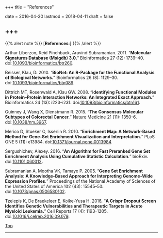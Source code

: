 +++
title = "References"

date = 2016-04-20
lastmod = 2018-04-11
draft = false


+++
---
<span id="top"></span>

{{% alert note %}}
[**References:**]
{{% /alert %}}

Arthur Liberzon, Reid Pinchback, Aravind Subramanian. 2011. “**Molecular Signatures Database (Msigdb) 3.0.**” Bioinformatics 27 (12): 1739–40. doi:[10.1093/bioinformatics/btr260](https://doi.org/10.1093/bioinformatics/btr260).<br>

Beisser, Klau, D. 2010. “**BioNet: An R-Package for the Functional Analysis of Biological Networks.**” Bioinformatics 26 (8): 1129–30. doi:[10.1093/bioinformatics/btq089](https://doi.org/10.1093/bioinformatics/btq089).<br>

Dittrich MT, Rosenwald A, Klau GW. 2008. “**Identifying Functional Modules in Protein–Protein Interaction Networks: An Integrated Exact Approach.**” Bioinformatics 24 (13):
i223–i231. doi:[10.1093/bioinformatics/btn161](https://academic.oup.com/bioinformatics/article/24/13/i223/231653).<br>

Guinney J, Wang X, Dienstmann R. 2015. “**The Consensus Molecular Subtypes of Colorectal Cancer.**” Nature Medicine 21 (11): 1350–6. doi:[10.1038/nm.3967](https://www.nature.com/articles/nm.3967).<br>

Merico D, Stueker O, Isserlin R. 2010. “**Enrichment Map: A Network-Based Method for Gene-Set Enrichment Visualization and Interpretation.**” PLoS ONE 5 (11): e13984.
doi:[10.1371/journal.pone.0013984](http://journals.plos.org/plosone/article?id=10.1371/journal.pone.0013984).<br>

Sergushichev, Alexey. 2016. “**An Algorithm for Fast Preranked Gene Set Enrichment Analysis Using Cumulative Statistic Calculation.**” bioRxiv. doi:[10.1101.060012](https://doi.org/10.1101/060012).<br>

Subramanian A, Mootha VK, Tamayo P. 2005. “**Gene Set Enrichment Analysis: A Knowledge-Based Approach for Interpreting Genome-Wide Expression Profiles.**” Proceedings
of the National Academy of Sciences of the United States of America 102 (43): 15545–50.
doi:[10.1073/pnas.0506580102](https://doi.org/10.1073/pnas.0506580102). <br>

Tzelepis K, De Braekeleer E, Koike-Yusa H. 2016. “**A Crispr Dropout Screen Identifies Genetic Vulnerabilities and Therapeutic Targets in Acute Myeloid Leukemia.**” Cell Reports 17 (4):
1193–1205. doi:[10.1016/j.celrep.2016.09.079](https://doi.org/10.1016/j.celrep.2016.09.079).<br>

[<i class="fa fa-hand-o-up fa-1x "></i>Top](#top)

---